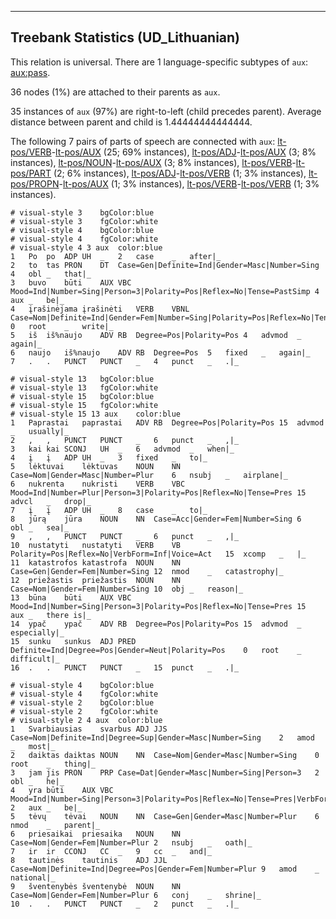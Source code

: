 

--------------------------------------------------------------------------------

## Treebank Statistics (UD_Lithuanian)

This relation is universal.
There are 1 language-specific subtypes of `aux`: [aux:pass]().

36 nodes (1%) are attached to their parents as `aux`.

35 instances of `aux` (97%) are right-to-left (child precedes parent).
Average distance between parent and child is 1.44444444444444.

The following 7 pairs of parts of speech are connected with `aux`: [lt-pos/VERB]()-[lt-pos/AUX]() (25; 69% instances), [lt-pos/ADJ]()-[lt-pos/AUX]() (3; 8% instances), [lt-pos/NOUN]()-[lt-pos/AUX]() (3; 8% instances), [lt-pos/VERB]()-[lt-pos/PART]() (2; 6% instances), [lt-pos/ADJ]()-[lt-pos/VERB]() (1; 3% instances), [lt-pos/PROPN]()-[lt-pos/AUX]() (1; 3% instances), [lt-pos/VERB]()-[lt-pos/VERB]() (1; 3% instances).


~~~ conllu
# visual-style 3	bgColor:blue
# visual-style 3	fgColor:white
# visual-style 4	bgColor:blue
# visual-style 4	fgColor:white
# visual-style 4 3 aux	color:blue
1	Po	po	ADP	UH	_	2	case	_	after|_
2	to	tas	PRON	DT	Case=Gen|Definite=Ind|Gender=Masc|Number=Sing	4	obl	_	that|_
3	buvo	būti	AUX	VBC	Mood=Ind|Number=Sing|Person=3|Polarity=Pos|Reflex=No|Tense=PastSimp	4	aux	_	be|_
4	įrašinėjama	įrašinėti	VERB	VBNL	Case=Nom|Definite=Ind|Gender=Fem|Number=Sing|Polarity=Pos|Reflex=No|Tense=Pres|VerbForm=Part|Voice=Pass	0	root	_	write|_
5	iš	iš%naujo	ADV	RB	Degree=Pos|Polarity=Pos	4	advmod	_	again|_
6	naujo	iš%naujo	ADV	RB	Degree=Pos	5	fixed	_	again|_
7	.	.	PUNCT	PUNCT	_	4	punct	_	.|_

~~~


~~~ conllu
# visual-style 13	bgColor:blue
# visual-style 13	fgColor:white
# visual-style 15	bgColor:blue
# visual-style 15	fgColor:white
# visual-style 15 13 aux	color:blue
1	Paprastai	paprastai	ADV	RB	Degree=Pos|Polarity=Pos	15	advmod	_	usually|_
2	,	,	PUNCT	PUNCT	_	6	punct	_	,|_
3	kai	kai	SCONJ	UH	_	6	advmod	_	when|_
4	į	į	ADP	UH	_	3	fixed	_	to|_
5	lėktuvai	lėktuvas	NOUN	NN	Case=Nom|Gender=Masc|Number=Plur	6	nsubj	_	airplane|_
6	nukrenta	nukristi	VERB	VBC	Mood=Ind|Number=Plur|Person=3|Polarity=Pos|Reflex=No|Tense=Pres	15	advcl	_	drop|_
7	į	į	ADP	UH	_	8	case	_	to|_
8	jūrą	jūra	NOUN	NN	Case=Acc|Gender=Fem|Number=Sing	6	obl	_	sea|_
9	,	,	PUNCT	PUNCT	_	6	punct	_	,|_
10	nustatyti	nustatyti	VERB	VB	Polarity=Pos|Reflex=No|VerbForm=Inf|Voice=Act	15	xcomp	_	|_
11	katastrofos	katastrofa	NOUN	NN	Case=Gen|Gender=Fem|Number=Sing	12	nmod	_	catastrophy|_
12	priežastis	priežastis	NOUN	NN	Case=Nom|Gender=Fem|Number=Sing	10	obj	_	reason|_
13	būna	būti	AUX	VBC	Mood=Ind|Number=Sing|Person=3|Polarity=Pos|Reflex=No|Tense=Pres	15	aux	_	there is|_
14	ypač	ypač	ADV	RB	Degree=Pos|Polarity=Pos	15	advmod	_	especially|_
15	sunku	sunkus	ADJ	PRED	Definite=Ind|Degree=Pos|Gender=Neut|Polarity=Pos	0	root	_	difficult|_
16	.	.	PUNCT	PUNCT	_	15	punct	_	.|_

~~~


~~~ conllu
# visual-style 4	bgColor:blue
# visual-style 4	fgColor:white
# visual-style 2	bgColor:blue
# visual-style 2	fgColor:white
# visual-style 2 4 aux	color:blue
1	Svarbiausias	svarbus	ADJ	JJS	Case=Nom|Definite=Ind|Degree=Sup|Gender=Masc|Number=Sing	2	amod	_	most|_
2	daiktas	daiktas	NOUN	NN	Case=Nom|Gender=Masc|Number=Sing	0	root	_	thing|_
3	jam	jis	PRON	PRP	Case=Dat|Gender=Masc|Number=Sing|Person=3	2	obl	_	he|_
4	yra	būti	AUX	VBC	Mood=Ind|Number=Sing|Person=3|Polarity=Pos|Reflex=No|Tense=Pres|VerbForm=Fin|Voice=Act	2	aux	_	be|_
5	tėvų	tėvai	NOUN	NN	Case=Gen|Gender=Masc|Number=Plur	6	nmod	_	parent|_
6	priesaikai	priesaika	NOUN	NN	Case=Nom|Gender=Fem|Number=Plur	2	nsubj	_	oath|_
7	ir	ir	CCONJ	CC	_	9	cc	_	and|_
8	tautinės	tautinis	ADJ	JJL	Case=Nom|Definite=Ind|Degree=Pos|Gender=Fem|Number=Plur	9	amod	_	national|_
9	šventenybės	šventenybė	NOUN	NN	Case=Nom|Gender=Fem|Number=Plur	6	conj	_	shrine|_
10	.	.	PUNCT	PUNCT	_	2	punct	_	.|_

~~~


